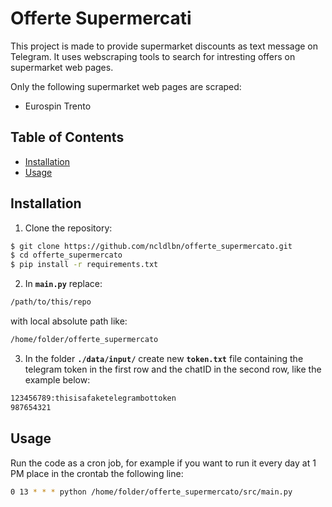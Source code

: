 
# Offerte Supermercati

This project is made to provide supermarket discounts as text message on Telegram.
It uses webscraping tools to search for intresting offers on supermarket web pages.

Only the following supermarket web pages are scraped:
- Eurospin Trento

## Table of Contents

- [Installation](#installation)
- [Usage](#usage)

## Installation

1) Clone the repository:

```bash
$ git clone https://github.com/ncldlbn/offerte_supermercato.git
$ cd offerte_supermercato
$ pip install -r requirements.txt
```

2) In **`main.py`** replace:

```bash
/path/to/this/repo
``` 

with local absolute path like:
```bash
/home/folder/offerte_supermercato
```

3) In the folder **`./data/input/`** create new **`token.txt`** file containing the telegram token in the first row and the chatID in the second row, like the example below:

```bash
123456789:thisisafaketelegrambottoken
987654321
```
## Usage

Run the code as a cron job, for example if you want to run it every day at 1 PM place in the crontab the following line:
```bash
0 13 * * * python /home/folder/offerte_supermercato/src/main.py
```